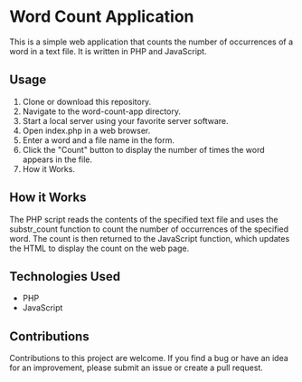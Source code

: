 # Word Count Application

This is a simple web application that counts the number of occurrences of a word in a text file. It is written in PHP and JavaScript.

## Usage

1. Clone or download this repository.
2. Navigate to the word-count-app directory.
3. Start a local server using your favorite server software.
4. Open index.php in a web browser.
5. Enter a word and a file name in the form.
6. Click the "Count" button to display the number of times the word appears in the file.
7. How it Works.

## How it Works

The PHP script reads the contents of the specified text file and uses the substr_count function to count the number of occurrences of the specified word. The count is then returned to the JavaScript function, which updates the HTML to display the count on the web page.

## Technologies Used

- PHP
- JavaScript

## Contributions

Contributions to this project are welcome. If you find a bug or have an idea for an improvement, please submit an issue or create a pull request. 

